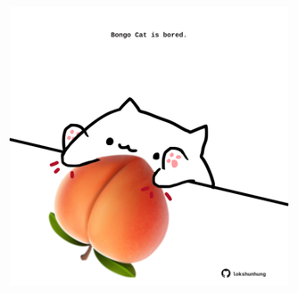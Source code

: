 <!-- built at 25/10/2024, 24:01:35 UTC -->
<p align="center">
  <img width="500" height="500" src="./ReadmeImage.svg">
</p>
